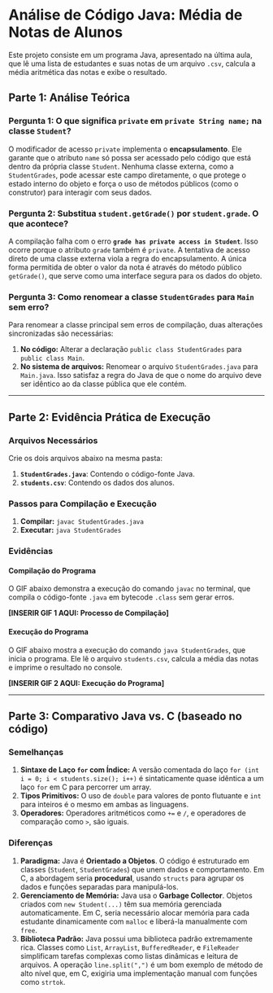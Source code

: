 # Análise de Código Java: Média de Notas de Alunos

Este projeto consiste em um programa Java, apresentado na última aula, que lê uma lista de estudantes e suas notas de um arquivo `.csv`, calcula a média aritmética das notas e exibe o resultado.

## Parte 1: Análise Teórica

### Pergunta 1: O que significa `private` em `private String name;` na classe `Student`?

O modificador de acesso `private` implementa o **encapsulamento**. Ele garante que o atributo `name` só possa ser acessado pelo código que está dentro da própria classe `Student`. Nenhuma classe externa, como a `StudentGrades`, pode acessar este campo diretamente, o que protege o estado interno do objeto e força o uso de métodos públicos (como o construtor) para interagir com seus dados.

### Pergunta 2: Substitua `student.getGrade()` por `student.grade`. O que acontece?

A compilação falha com o erro **`grade has private access in Student`**. Isso ocorre porque o atributo `grade` também é `private`. A tentativa de acesso direto de uma classe externa viola a regra do encapsulamento. A única forma permitida de obter o valor da nota é através do método público `getGrade()`, que serve como uma interface segura para os dados do objeto.

### Pergunta 3: Como renomear a classe `StudentGrades` para `Main` sem erro?

Para renomear a classe principal sem erros de compilação, duas alterações sincronizadas são necessárias:
1.  **No código:** Alterar a declaração `public class StudentGrades` para `public class Main`.
2.  **No sistema de arquivos:** Renomear o arquivo `StudentGrades.java` para `Main.java`.
Isso satisfaz a regra do Java de que o nome do arquivo deve ser idêntico ao da classe pública que ele contém.

---

## Parte 2: Evidência Prática de Execução

### Arquivos Necessários
Crie os dois arquivos abaixo na mesma pasta:

1.  **`StudentGrades.java`**: Contendo o código-fonte Java.
2.  **`students.csv`**: Contendo os dados dos alunos.

### Passos para Compilação e Execução
1.  **Compilar:** `javac StudentGrades.java`
2.  **Executar:** `java StudentGrades`

### Evidências

#### Compilação do Programa
O GIF abaixo demonstra a execução do comando `javac` no terminal, que compila o código-fonte `.java` em bytecode `.class` sem gerar erros.

**[INSERIR GIF 1 AQUI: Processo de Compilação]**

#### Execução do Programa
O GIF abaixo mostra a execução do comando `java StudentGrades`, que inicia o programa. Ele lê o arquivo `students.csv`, calcula a média das notas e imprime o resultado no console.

**[INSERIR GIF 2 AQUI: Execução do Programa]**

---

## Parte 3: Comparativo Java vs. C (baseado no código)

### Semelhanças
1.  **Sintaxe de Laço `for` com Índice:** A versão comentada do laço `for (int i = 0; i < students.size(); i++)` é sintaticamente quase idêntica a um laço `for` em C para percorrer um array.
2.  **Tipos Primitivos:** O uso de `double` para valores de ponto flutuante e `int` para inteiros é o mesmo em ambas as linguagens.
3.  **Operadores:** Operadores aritméticos como `+=` e `/`, e operadores de comparação como `>`, são iguais.

### Diferenças
1.  **Paradigma:** Java é **Orientado a Objetos**. O código é estruturado em classes (`Student`, `StudentGrades`) que unem dados e comportamento. Em C, a abordagem seria **procedural**, usando `structs` para agrupar os dados e funções separadas para manipulá-los.
2.  **Gerenciamento de Memória:** Java usa o **Garbage Collector**. Objetos criados com `new Student(...)` têm sua memória gerenciada automaticamente. Em C, seria necessário alocar memória para cada estudante dinamicamente com `malloc` e liberá-la manualmente com `free`.
3.  **Biblioteca Padrão:** Java possui uma biblioteca padrão extremamente rica. Classes como `List`, `ArrayList`, `BufferedReader`, e `FileReader` simplificam tarefas complexas como listas dinâmicas e leitura de arquivos. A operação `line.split(",")` é um bom exemplo de método de alto nível que, em C, exigiria uma implementação manual com funções como `strtok`.
